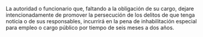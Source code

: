La autoridad o funcionario que, faltando a la obligación de su cargo, dejare intencionadamente de promover la persecución de los delitos de que tenga noticia o de sus responsables, incurrirá en la pena de inhabilitación especial para empleo o cargo público por tiempo de seis meses a dos años.
